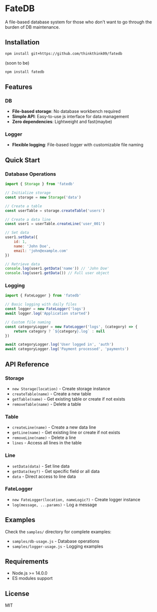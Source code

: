 # FateDB

A file-based database system for those who don't want to go through the burden of DB maintenance.

## Installation

```bash
npm install git+https://github.com/thinkthink09/fatedb
```

(soon to be)

```bash
npm install fatedb
```

## Features

### DB

-   **File-based storage**: No database workbench required
-   **Simple API**: Easy-to-use js interface for data management
-   **Zero dependencies**: Lightweight and fast(maybe)

### Logger

-   **Flexible logging**: File-based logger with customizable file naming

## Quick Start

### Database Operations

```javascript
import { Storage } from 'fatedb'

// Initialize storage
const storage = new Storage('data')

// Create a table
const userTable = storage.createTable('users')

// Create a data line
const user1 = userTable.createLine('user_001')

// Set data
user1.setData({
	id: 1,
	name: 'John Doe',
	email: 'john@example.com'
})

// Retrieve data
console.log(user1.getData('name')) // 'John Doe'
console.log(user1.getData()) // Full user object
```

### Logging

```javascript
import { FateLogger } from 'fatedb'

// Basic logging with daily files
const logger = new FateLogger('logs')
await logger.log('Application started')

// Custom file naming
const categoryLogger = new FateLogger('logs', (category) => {
	return category ? `${category}.log` : null
})

await categoryLogger.log('User logged in', 'auth')
await categoryLogger.log('Payment processed', 'payments')
```

## API Reference

### Storage

-   `new Storage(location)` - Create storage instance
-   `createTable(name)` - Create a new table
-   `getTable(name)` - Get existing table or create if not exists
-   `removeTable(name)` - Delete a table

### Table

-   `createLine(name)` - Create a new data line
-   `getLine(name)` - Get existing line or create if not exists
-   `removeLine(name)` - Delete a line
-   `lines` - Access all lines in the table

### Line

-   `setData(data)` - Set line data
-   `getData(key?)` - Get specific field or all data
-   `data` - Direct access to line data

### FateLogger

-   `new FateLogger(location, nameLogic?)` - Create logger instance
-   `log(message, ...params)` - Log a message

## Examples

Check the `samples/` directory for complete examples:

-   `samples/db-usage.js` - Database operations
-   `samples/logger-usage.js` - Logging examples

## Requirements

-   Node.js >= 14.0.0
-   ES modules support

## License

MIT
